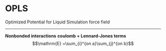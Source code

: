 # OPLS
Optimized Potential for Liquid Simulation force field
______
**Nonbonded interactions**
**coulomb + Lennard-Jones terms**
$$\mathrm{E} =\sum_{i}^{on a}\sum_{j}^{on b}$$
